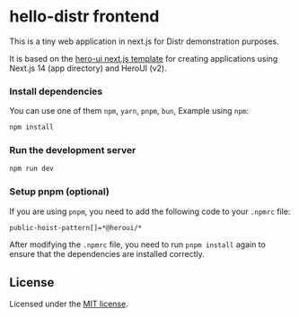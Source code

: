 # hello-distr frontend

This is a tiny web application in next.js for Distr demonstration purposes.

It is based on the [hero-ui next.js template](https://www.heroui.com/docs/frameworks/nextjs) for creating applications using Next.js 14 (app directory) and HeroUI (v2).

### Install dependencies

You can use one of them `npm`, `yarn`, `pnpm`, `bun`, Example using `npm`:

```bash
npm install
```

### Run the development server

```bash
npm run dev
```

### Setup pnpm (optional)

If you are using `pnpm`, you need to add the following code to your `.npmrc` file:

```bash
public-hoist-pattern[]=*@heroui/*
```

After modifying the `.npmrc` file, you need to run `pnpm install` again to ensure that the dependencies are installed correctly.

## License

Licensed under the [MIT license](https://github.com/heroui-inc/next-app-template/blob/main/LICENSE).
